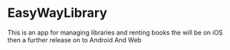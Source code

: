# EasyWayLibrary
This is an app for managing libraries and renting books the will be on iOS then a further release on to Android And Web
